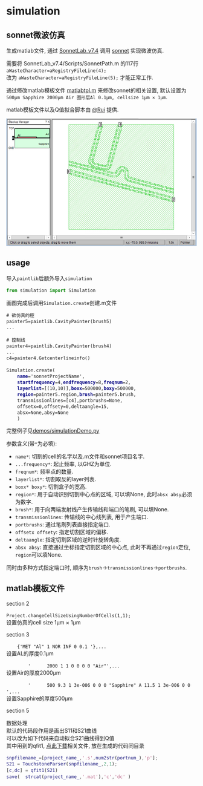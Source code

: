 # simulation

## sonnet微波仿真

生成matlab文件, 通过 [SonnetLab_v7.4](http://www.sonnetsoftware.com/support/sonnet-suites/sonnetlab.html) 调用 [sonnet](http://www.sonnetsoftware.com/) 实现微波仿真.

需要将 SonnetLab_v7.4/Scripts/SonnetPath.m 的117行 `aWasteCharacter=aRegistryFileLine(4);`  
改为 `aWasteCharacter=aRegistryFileLine(5);` 才能正常工作.

通过修改matlab模板文件 [matlabtpl.m](https://github.com/zhaouv/sqc-painter/blob/master/matlabtpl.m) 来修改sonnet的相关设置, 默认设置为`500μm Sapphire 2000μm Air 图形层Al 0.1μm, cellsize 1μm × 1μm`.

matlab模板文件以及Q值拟合脚本由 [@Rui](https://github.com/richardvancouver) 提供.

![](img_md/sonnetpic.png)

## usage

导入`paintlib`后额外导入`simulation`
```python
from simulation import Simulation
```

画图完成后调用`Simulation.create`创建.m文件

<pre v-pre="" data-lang="python"><code class="lang-python"># 欲仿真的腔
painter5=paintlib.CavityPainter(brush5)
...

# 控制线
painter4=paintlib.CavityPainter(brush4)
...
c4=painter4.Getcenterlineinfo()

Simulation.create(
    <span style="font-weight: bold;color:navy">name</span>='sonnetProjectName',
    <span style="font-weight: bold;color:navy">startfrequency</span>=4,<span style="font-weight: bold;color:navy">endfrequency</span>=8,<span style="font-weight: bold;color:navy">freqnum</span>=2,
    <span style="font-weight: bold;color:navy">layerlist</span>=[(10,10)],<span style="font-weight: bold;color:navy">boxx</span>=500000,<span style="font-weight: bold;color:navy">boxy</span>=500000,
    <span style="font-weight: bold;color:navy">region</span>=painter5.region,<span style="font-weight: bold;color:navy">brush</span>=painter5.brush,
    transmissionlines=[c4],portbrushs=None,
    offsetx=0,offsety=0,deltaangle=15,
    absx=None,absy=None
    )
</code></pre>

完整例子见[demos/simulationDemo.py](https://github.com/zhaouv/sqc-painter/blob/master/demos/simulationDemo.py)

参数含义(带`*`为必填):
+ `name*`: 切割的cell的名字以及.m文件和sonnet项目名字.
+ `...frequency*`: 起止频率, 以GHZ为单位.
+ `freqnum*`: 频率点的数量.
+ `layerlist*`: 切割取反的layer列表.
+ `boxx* boxy*`: 切割盒子的宽高.
+ `region*`: 用于自动识别切割中心点的区域, 可以填None, 此时`absx absy`必须为数字.
+ `brush*`: 用于向两端发射线产生传输线和端口的笔刷, 可以填None.
+ `transmissionlines`: 传输线的中心线列表, 用于产生端口.
+ `portbrushs`: 通过笔刷列表直接指定端口.
+ `offsetx offsety`: 指定切割区域的偏移.
+ `deltaangle`: 指定切割区域的逆时针旋转角度.
+ `absx absy`: 直接通过坐标指定切割区域的中心点, 此时不再通过`region`定位, `region`可以填None.

同时由多种方式指定端口时, 顺序为`brush`->`transmissionlines`->`portbrushs`.

## matlab模板文件

section 2

`Project.changeCellSizeUsingNumberOfCells(1,1);`  
设置仿真的cell size 1μm × 1μm

section 3

`    {'MET "Al" 1 NOR INF 0 0.1 '},...`  
设置AL的厚度0.1μm

`        '      2000 1 1 0 0 0 0 "Air"',...`  
设置Air的厚度2000μm

`        '      500 9.3 1 3e-006 0 0 0 "Sapphire" A 11.5 1 3e-006 0 0 ',...`  
设置Sapphire的厚度500μm

section 5

数据处理  
默认的代码段作用是画出S11和S21曲线  
可以改为如下代码来自动拟合S21曲线得到Q值  
其中用到的qfit1, [点此下载](https://raw.githubusercontent.com/zhaouv/sqc-painter/master/docs/files/QFitScripts.zip)相关文件, 放在生成的代码同目录  
```matlab
snpfilename_=[project_name_,'.s',num2str(portnum_),'p'];
S21 = TouchstoneParser(snpfilename_,2,1);
[c,dc] = qfit1(S21)
save(  strcat(project_name_,'.mat'),'c','dc' )
```
